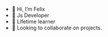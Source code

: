 - 👋 Hi, I’m Felix
- 👀 Js Developer
- 🌱 Lifetime learner
- 🤝 Looking to collaborate on projects.
<!---
Kephass/Kephass is a ✨ special ✨ repository because its `README.md` (this file) appears on your GitHub profile.
You can click the Preview link to take a look at your changes.
--->
